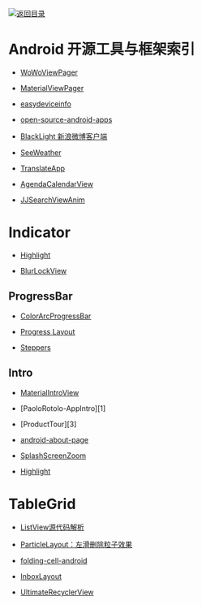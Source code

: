 [![返回目录](https://parg.co/UGo)](https://github.com/wxyyxc1992/Awesome-Reference) 
 
 
# Android 开源工具与框架索引

* [WoWoViewPager](https://github.com/Nightonke/WoWoViewPager)

- [MaterialViewPager](https://github.com/florent37/MaterialViewPager)

- [easydeviceinfo](https://github.com/nisrulz/easydeviceinfo)

- [open-source-android-apps](https://github.com/pcqpcq/open-source-android-apps)

- [BlackLight 新浪微博客户端](https://github.com/PaperAirplane-Dev-Team/BlackLight)

- [SeeWeather](https://github.com/xcc3641/SeeWeather)

- [TranslateApp](https://github.com/maoruibin/TranslateApp)

- [AgendaCalendarView](https://github.com/Tibolte/AgendaCalendarView)

- [JJSearchViewAnim](https://github.com/android-cjj/JJSearchViewAnim)

# Indicator 

- [Highlight](https://github.com/hongyangAndroid/Highlight)

- [BlurLockView](https://github.com/Nightonke/BlurLockView)

## ProgressBar

- [ColorArcProgressBar](https://raw.githubusercontent.com/Shinelw/ColorArcProgressBar)

- [Progress Layout](https://github.com/iammert/ProgressLayout)

- [Steppers](https://github.com/drozdzynski/Steppers)

## Intro

- [MaterialIntroView](https://github.com/iammert/MaterialIntroView)

- [PaoloRotolo-AppIntro][1]

- [ProductTour][3]

- [android-about-page](https://github.com/medyo/android-about-page)

- [SplashScreenZoom]()

- [Highlight](https://github.com/hongyangAndroid/Highlight)

# TableGrid

- [ListView源代码解析](http://blog.csdn.net/guolin_blog/article/details/44996879)

- [ParticleLayout：左滑删除粒子效果](https://github.com/ZhaoKaiQiang/ParticleLayout/)


- [folding-cell-android](https://github.com/Ramotion/folding-cell-android)

- [InboxLayout]()

- [UltimateRecyclerView]()